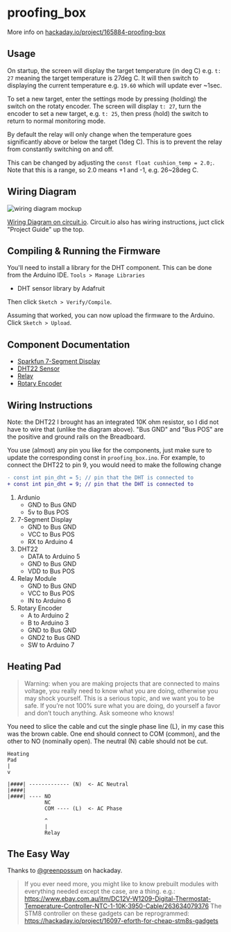 # proofing_box

More info on [hackaday.io/project/165884-proofing-box](https://hackaday.io/project/165884-proofing-box)

## Usage

On startup, the screen will display the target temperature (in deg C) e.g. `t: 27` meaning the target temperature is 27deg C. It will then switch to displaying the current temperature e.g. `19.60` which will update ever ~1sec. 

To set a new target, enter the settings mode by pressing (holding) the switch on the rotaty encoder. The screen will display `t: 27`, turn the encoder to set a new target, e.g. `t: 25`, then press (hold) the switch to return to normal monitoring mode.

By default the relay will only change when the temperature goes significantly above or below the target (1deg C). This is to prevent the relay from constantly switching on and off.

This can be changed by adjusting the `const float cushion_temp = 2.0;`. Note that this is a range, so 2.0 means +1 and -1, e.g. 26~28deg C.

## Wiring Diagram

![wiring diagram mockup](https://raw.githubusercontent.com/tehmantra/proofing_box/master/wiring-diagram-mockup.jpg)

[Wiring Diagram on circuit.io](https://www.circuito.io/app?components=512,10167,11021,11441,860025,3061987). Circuit.io also has wiring instructions, juct click "Project Guide" up the top.

## Compiling & Running the Firmware

You'll need to install a library for the DHT component. This can be done from the Arduino IDE. `Tools > Manage Libraries`

* DHT sensor library by Adafruit

Then click `Sketch > Verify/Compile`.

Assuming that worked, you can now upload the firmware to the Arduino. Click `Sketch > Upload`.


## Component Documentation

* [Sparkfun 7-Segment Display](https://learn.sparkfun.com/tutorials/using-the-serial-7-segment-display/all)
* [DHT22 Sensor](https://learn.adafruit.com/dht/connecting-to-a-dhtxx-sensor)
* [Relay](https://arduinogetstarted.com/tutorials/arduino-relay)
* [Rotary Encoder](https://bildr.org/2012/08/rotary-encoder-arduino/)

## Wiring Instructions

Note: the DHT22 I brought has an integrated 10K ohm resistor, so I did not have to wire that (unlike the diagram above).
"Bus GND" and "Bus POS" are the positive and ground rails on the Breadboard. 

You use (almost) any pin you like for the components, just make sure to update the corresponding const in `proofing_box.ino`. For example, to connect the DHT22 to pin 9, you would need to make the following change
```diff
- const int pin_dht = 5; // pin that the DHT is connected to
+ const int pin_dht = 9; // pin that the DHT is connected to
```

1. Ardunio
    * GND to Bus GND
    * 5v to Bus POS
2. 7-Segment Display
    * GND to Bus GND
    * VCC to Bus POS
    * RX to Arduino 4
3. DHT22
    * DATA to Arduino 5
    * GND to Bus GND
    * VDD to Bus POS
4. Relay Module
    * GND to Bus GND
    * VCC to Bus POS
    * IN to Arduino 6
5. Rotary Encoder
    * A to Arduino 2
    * B to Arduino 3
    * GND to Bus GND
    * GND2 to Bus GND
    * SW to Arduino 7

## Heating Pad


> Warning: when you are making projects that are connected to mains voltage, you really need to know what you are doing, otherwise you may shock yourself. This is a serious topic, and we want you to be safe. If you’re not 100% sure what you are doing, do yourself a favor and don’t touch anything. Ask someone who knows!


You need to slice the cable and cut the single phase line (L), in my case this was the brown cable. One end should connect to COM (common), and the other to NO (nominally open).
The neutral (N) cable should not be cut.

```
Heating
Pad
|
v

|####| ------------- (N)  <- AC Neutral
|####|
|####| ---- NO
            NC
            COM ---- (L)  <- AC Phase  

            ^
            |
            Relay

```


## The Easy Way

Thanks to [@greenpossum](https://hackaday.io/greenpossum) on hackaday.

> If you ever need more, you might like to know prebuilt modules with everything needed except the case, are a thing. e.g.: https://www.ebay.com.au/itm/DC12V-W1209-Digital-Thermostat-Temperature-Controller-NTC-1-10K-3950-Cable/263634079376 The STM8 controller on these gadgets can be reprogrammed: https://hackaday.io/project/16097-eforth-for-cheap-stm8s-gadgets
